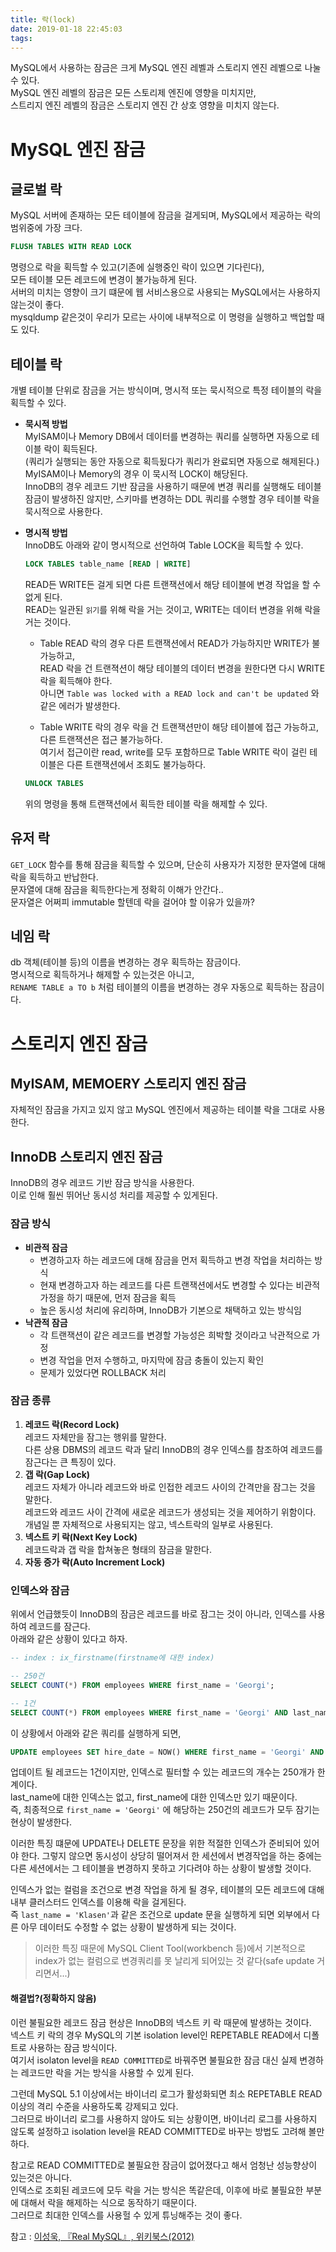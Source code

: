 ```yaml
---
title: 락(lock)  
date: 2019-01-18 22:45:03
tags:
---
```


MySQL에서 사용하는 잠금은 크게 MySQL 엔진 레벨과 스토리지 엔진 레벨으로 나눌 수 있다.  
MySQL 엔진 레벨의 잠금은 모든 스토리제 엔진에 영향을 미치지만,  
스트리지 엔진 레벨의 잠금은 스토리지 엔진 간 상호 영향을 미치지 않는다.  

# MySQL 엔진 잠금
## 글로벌 락  
MySQL 서버에 존재하는 모든 테이블에 잠금을 걸게되며, MySQL에서 제공하는 락의 범위중에 가장 크다.  

```sql
FLUSH TABLES WITH READ LOCK
```

명령으로 락을 획득할 수 있고(기존에 실행중인 락이 있으면 기다린다),  
모든 테이블 모든 레코드에 변경이 불가능하게 된다.  
서버의 미치는 영향이 크기 떄문에 웹 서비스용으로 사용되는 MySQL에서는 사용하지 않는것이 좋다.  
mysqldump 같은것이 우리가 모르는 사이에 내부적으로 이 명령을 실행하고 백업할 때도 있다.  

## 테이블 락  
개별 테이블 단위로 잠금을 거는 방식이며, 명시적 또는 묵시적으로 특정 테이블의 락을 획득할 수 있다.  
- **묵시적 방법**  
    MyISAM이나 Memory DB에서 데이터를 변경하는 쿼리를 실행하면 자동으로 테이블 락이 획득된다.  
    (쿼리가 실행되는 동안 자동으로 획득됬다가 쿼리가 완료되면 자동으로 해제된다.)  
    MyISAM이나 Memory의 경우 이 묵시적 LOCK이 해당된다.  
    InnoDB의 경우 레코드 기반 잠금을 사용하기 때문에 변경 쿼리를 실행해도 테이블 잠금이 발생하진 않지만, 스키마를 변경하는 DDL 쿼리를 수행할 경우 테이블 락을 묵시적으로 사용한다.  
- **명시적 방법**  
    InnoDB도 아래와 같이 명시적으로 선언하여 Table LOCK을 획득할 수 있다.  

    ```sql
    LOCK TABLES table_name [READ | WRITE]
    ```
    
    READ든 WRITE든 걸게 되면 다른 트랜잭션에서 해당 테이블에 변경 작업을 할 수 없게 된다.  
    READ는 일관된 `읽기`를 위해 락을 거는 것이고, WRITE는 데이터 변경을 위해 락을 거는 것이다.  

    - Table READ 락의 경우 다른 트랜잭션에서 READ가 가능하지만 WRITE가 불가능하고,  
    READ 락을 건 트랜젹션이 해당 테이블의 데이터 변경을 원한다면 다시 WRITE 락을 획득해야 한다.  
    아니면 `Table was locked with a READ lock and can't be updated` 와 같은 에러가 발생한다.  

    - Table WRITE 락의 경우 락을 건 트랜잭션만이 해당 테이블에 접근 가능하고, 다른 트랜잭션은 접근 불가능하다.  
    여기서 접근이란 read, write를 모두 포함하므로 Table WRITE 락이 걸린 테이블은 다른 트랜잭션에서 조회도 불가능하다.  

    ```sql
    UNLOCK TABLES
    ```

    위의 명령을 통해 트랜잭션에서 획득한 테이블 락을 해제할 수 있다.  

## 유저 락  
`GET_LOCK` 함수를 통해 잠금을 획득할 수 있으며, 단순히 사용자가 지정한 문자열에 대해 락을 획득하고 반납한다.  
문자열에 대해 잠금을 획득한다는게 정확히 이해가 안간다..  
문자열은 어쩌피 immutable 할텐데 락을 걸어야 할 이유가 있을까?  

## 네임 락  
db 객체(테이블 등)의 이름을 변경하는 경우 획득하는 잠금이다.  
명시적으로 획득하거나 해제할 수 있는것은 아니고,  
`RENAME TABLE a TO b` 처럼 테이블의 이름을 변경하는 경우 자동으로 획득하는 잠금이다.  

# 스토리지 엔진 잠금  
## MyISAM, MEMOERY 스토리지 엔진 잠금  
자체적인 잠금을 가지고 있지 않고 MySQL 엔진에서 제공하는 테이블 락을 그대로 사용한다.  

## InnoDB 스토리지 엔진 잠금  
InnoDB의 경우 레코드 기반 잠금 방식을 사용한다.  
이로 인해 훨씬 뛰어난 동시성 처리를 제공할 수 있게된다.  

### 잠금 방식  
- **비관적 잠금**  
    - 변경하고자 하는 레코드에 대해 잠금을 먼저 획득하고 변경 작업을 처리하는 방식  
    - 현재 변경하고자 하는 레코드를 다른 트랜잭션에서도 변경할 수 있다는 비관적 가정을 하기 때문에, 먼저 잠금을 획득  
    - 높은 동시성 처리에 유리하며, InnoDB가 기본으로 채택하고 있는 방식임  
- **낙관적 잠금**  
    - 각 트랜잭션이 같은 레코드를 변경할 가능성은 희박할 것이라고 낙관적으로 가정 
    - 변경 작업을 먼저 수행하고, 마지막에 잠금 충돌이 있는지 확인  
    - 문제가 있었다면 ROLLBACK 처리  

### 잠금 종류  
1. **레코드 락(Record Lock)**  
레코드 자체만을 잠그는 행위를 말한다.  
다른 상용 DBMS의 레코드 락과 달리 InnoDB의 경우 인덱스를 참조하여 레코드를 잠근다는 큰 특징이 있다.  
2. **갭 락(Gap Lock)**  
레코드 자체가 아니라 레코드와 바로 인접한 레코드 사이의 간격만을 잠그는 것을 말한다.  
레코드와 레코드 사이 간격에 새로운 레코드가 생성되는 것을 제어하기 위함이다.  
개념일 뿐 자체적으로 사용되지는 않고, 넥스트락의 일부로 사용된다.  
3. **넥스트 키 락(Next Key Lock)**  
레코드락과 갭 락을 합쳐놓은 형태의 잠금을 말한다.  
4. **자동 증가 락(Auto Increment Lock)**  

### 인덱스와 잠금  
위에서 언급했듯이 InnoDB의 잠금은 레코드를 바로 잠그는 것이 아니라, 인덱스를 사용하여 레코드를 잠근다.  
아래와 같은 상황이 있다고 하자.  

```sql
-- index : ix_firstname(firstname에 대한 index)  

-- 250건
SELECT COUNT(*) FROM employees WHERE first_name = 'Georgi';

-- 1건  
SELECT COUNT(*) FROM employees WHERE first_name = 'Georgi' AND last_name = 'Klasen';
```

이 상황에서 아래와 같은 쿼리를 실행하게 되면,  

```sql
UPDATE employees SET hire_date = NOW() WHERE first_name = 'Georgi' AND last_name = 'Klasen';
```

업데이트 될 레코드는 1건이지만, 인덱스로 필터할 수 있는 레코드의 개수는 250개가 한계이다.  
last_name에 대한 인덱스는 없고, first_name에 대한 인덱스만 있기 때문이다.  
즉, 최종적으로 `first_name = 'Georgi'` 에 해당하는 250건의 레코드가 모두 잠기는 현상이 발생한다.  

이러한 특징 떄문에 UPDATE나 DELETE 문장을 위한 적절한 인덱스가 준비되어 있어야 한다. 그렇지 않으면 동시성이 상당히 떨어져서 한 세션에서 변경작업을 하는 중에는 다른 세션에서는 그 테이블을 변경하지 못하고 기다려야 하는 상황이 발생할 것이다.  

인덱스가 없는 컬럼을 조건으로 변경 작업을 하게 될 경우, 테이블의 모든 레코드에 대해 내부 클러스터드 인덱스를 이용해 락을 걸게된다.  
즉 `last_name = 'Klasen'`과 같은 조건으로 update 문을 실행하게 되면 외부에서 다른 아무 데이터도 수정할 수 없는 상황이 발생하게 되는 것이다.  
> 이러한 특징 때문에 MySQL Client Tool(workbench 등)에서 기본적으로 index가 없는 컬럼으로 변경쿼리를 못 날리게 되어있는 것 같다(safe update 거리면서...)  

#### 해결법?(정확하지 않음)  
이런 불필요한 레코드 잠금 현상은 InnoDB의 넥스트 키 락 때문에 발생하는 것이다.  
넥스트 키 락의 경우 MySQL의 기본 isolation level인 REPETABLE READ에서 디폴트로 사용하는 잠금 방식이다.  
여기서 isolaton level을 `READ COMMITTED`로 바꿔주면 불필요한 잠금 대신 실제 변경하는 레코드만 락을 거는 방식을 사용할 수 있게 된다.  

그런데 MySQL 5.1 이상에서는 바이너리 로그가 활성화되면 최소 REPETABLE READ 이상의 격리 수준을 사용하도록 강제되고 있다.  
그러므로 바이너리 로그를 사용하지 않아도 되는 상황이면, 바이너리 로그를 사용하지 않도록 설정하고 isolation level을 READ COMMITTED로 바꾸는 방법도 고려해 볼만하다.  

참고로 READ COMMITTED로 불필요한 잠금이 없어졌다고 해서 엄청난 성능향상이 있는것은 아니다.  
인덱스로 조회된 레코드에 모두 락을 거는 방식은 똑같은데, 이후에 바로 불필요한 부분에 대해서 락을 해제하는 식으로 동작하기 때문이다.  
그러므로 최대한 인덱스를 사용헐 수 있게 튜닝해주는 것이 좋다.  

참고 : [이성욱, 『Real MySQL』, 위키북스(2012)](http://www.kyobobook.co.kr/product/detailViewKor.laf?ejkGb=KOR&mallGb=KOR&barcode=9788992939003&orderClick=LEA&Kc=)


<!-- more -->